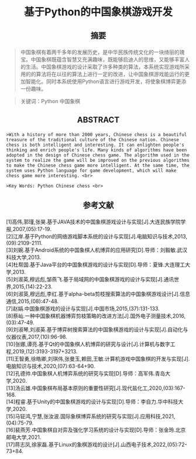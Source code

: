 # <p align="center">基于Python的中国象棋游戏开发</p>

## <p align="center">摘要</p>

   >中国象棋有着两千多年的发展历史，是中华民族传统文化的一块绮丽的瑰宝。中国象棋既蕴含智慧又充满趣味，既能够启迪人的思维，又能够丰富人的生活。中国象棋游戏的设计采取了许多种类的算法，本系统实现游戏所采用的的算法将在以往的算法上进行一定的改进，让中国象棋游戏能运行的更加智能化。同时本系统使用Python语言进行游戏开发，将使象棋博弈更添一份趣味。<br> 
   
   >关键词：Python 中国象棋 <br>
    
## <p align="center">ABSTRACT</p>
	
    >With a history of more than 2000 years, Chinese chess is a beautiful treasure of the traditional culture of the Chinese nation. Chinese chess is both intelligent and interesting. It can enlighten people's thinking and enrich people's life. Many kinds of algorithms have been adopted in the design of Chinese chess game. The algorithm used in the system to realize the game will be improved on the previous algorithms to make the Chinese chess game more intelligent. At the same time, the system uses Python language for game development, which will make chess game more interesting. <br>
	
    >Key Words: Python Chinese chess <br>

## <p align="center">参考文献</p>

[1]高伟,郭瑾,张昊.基于JAVA技术的中国象棋游戏设计与实现[J].大连民族学院学报,2007,(05):17-19.<br>
[2]江岸.基于Python的网络游戏脚本系统的设计与实现[J].电脑知识与技术,2013,(09):2109-2111.<br>
[3]刘婉.基于Android系统的中国象棋人机博弈的应用研究[D].导师：刘毅敏.武汉科技大学,2013.<br>
[4]杜帮国.基于Java平台的中国象棋游戏的设计与实现[D].导师：夏锋.大连理工大学,2013.<br>
[5]刘淑英,穆远彪,邹燕飞.基于局域网的中国象棋游戏的设计与实现[J].通讯世界,2015,(14):22-23.<br>
[6]刘淑英,穆远彪,李红.基于alpha-beta剪枝搜索算法的中国象棋游戏设计[J].信息通信,2015,(08):47-48.<br>
[7]赵娟.中国象棋游戏的设计与实现[J].中国市场,2015,(37):131-133.<br>
[8]蔡屾.一种中国象棋机器博弈剪枝策略的改进方法[J].国外电子测量技术,2016,(03):47-49.<br>
[9]刘淑琴,刘淑英.基于博弈树搜索算法的中国象棋游戏的设计与实现[J].自动化与仪器仪表,2017,(10):96-98.<br>
[10]张娜,谭亮.基于Qt的中国象棋人机博弈的研究与设计[J].计算机与数字工程,2019,(12):3193-3197+3213.<br>
[11]王智勇,徐皓卿,刘琪伟,张曼玉,赖田,王敏.计算机游戏中国象棋的开发与实现[J].电脑知识与技术,2020,(07):63-64+90.<br>
[12]孔德帅.中国象棋人机博弈系统的研究与实现[D].导师：高军伟.青岛大学,2020.<br>
[13]汤云雄.中国象棋布局基本原则的重要性研究[J].现代盐化工,2020,(03):167-168.<br>
[14]程睿.基于Unity的中国象棋游戏的设计与实现[D].导师：李自力.华中科技大学,2020.<br>
[15]马钲鸿,宁慧,张汝波.国际象棋博弈系统的研究与实现[J].应用科技,2021,(04):75-79.<br>
[16]裴燕芳.中国象棋自对弈及强化学习系统的设计与实现[D].导师：张金玲.北京邮电大学,2021.<br>
[17]蒋志凤,徐家磊.基于Linux的象棋游戏的设计[J].山西电子技术,2022,(05):72-73+84.<br>
